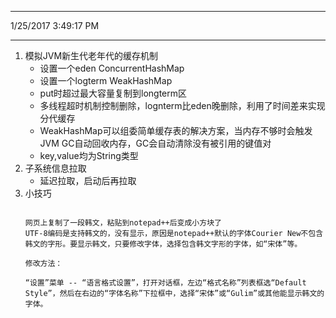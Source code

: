 ----------
1/25/2017 3:49:17 PM 

----------
1. 模拟JVM新生代老年代的缓存机制
	- 设置一个eden ConcurrentHashMap
	- 设置一个logterm WeakHashMap 
	- put时超过最大容量复制到longterm区
	- 多线程超时机制控制删除，lognterm比eden晚删除，利用了时间差来实现分代缓存
	- WeakHashMap可以组委简单缓存表的解决方案，当内存不够时会触发JVM GC自动回收内存，GC会自动清除没有被引用的键值对
	- key,value均为String类型
2. 子系统信息拉取
	- 延迟拉取，启动后再拉取  
3. 小技巧
	```

	网页上复制了一段韩文，粘贴到notepad++后变成小方块了
	UTF-8编码是支持韩文的，没有显示，原因是notepad++默认的字体Courier New不包含韩文的字形。要显示韩文，只要修改字体，选择包含韩文字形的字体，如“宋体”等。
	
	修改方法： 
	
	“设置”菜单 -- “语言格式设置”，打开对话框，左边“格式名称”列表框选“Default Style”，然后在右边的“字体名称”下拉框中，选择“宋体”或“Gulim”或其他能显示韩文的字体。

	```
